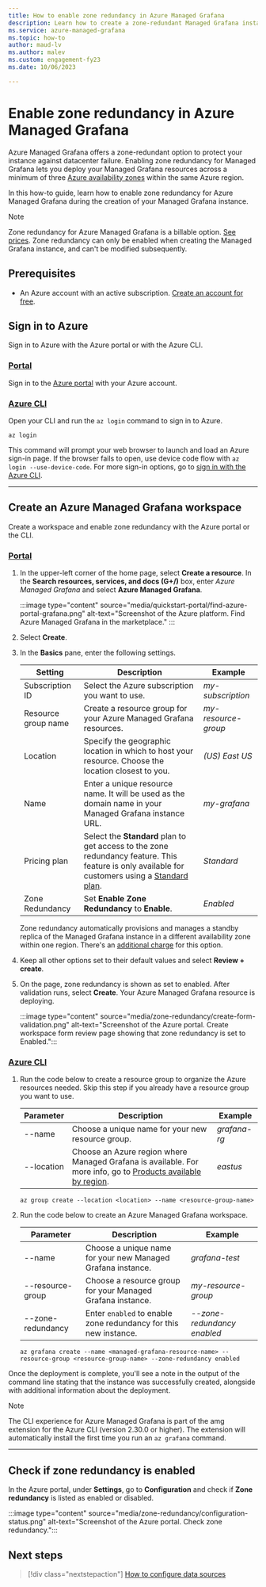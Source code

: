 ```yaml
---
title: How to enable zone redundancy in Azure Managed Grafana
description: Learn how to create a zone-redundant Managed Grafana instance. 
ms.service: azure-managed-grafana
ms.topic: how-to
author: maud-lv
ms.author: malev
ms.custom: engagement-fy23
ms.date: 10/06/2023

--- 
```


# Enable zone redundancy in Azure Managed Grafana

Azure Managed Grafana offers a zone-redundant option to protect your instance against datacenter failure. Enabling zone redundancy for Managed Grafana lets you deploy your Managed Grafana resources across a minimum of three [Azure availability zones](../reliability/availability-zones-region-support.md) within the same Azure region.

In this how-to guide, learn how to enable zone redundancy for Azure Managed Grafana during the creation of your Managed Grafana instance.

> [!NOTE]
> Zone redundancy for Azure Managed Grafana is a billable option. [See prices](https://azure.microsoft.com/pricing/details/managed-grafana/#pricing). Zone redundancy can only be enabled when creating the Managed Grafana instance, and can't be modified subsequently.

## Prerequisites

* An Azure account with an active subscription. [Create an account for free](https://azure.microsoft.com/free).

## Sign in to Azure

Sign in to Azure with the Azure portal or with the Azure CLI.

### [Portal](#tab/azure-portal)

Sign in to the [Azure portal](https://portal.azure.com) with your Azure account.  

### [Azure CLI](#tab/azure-cli)

Open your CLI and run the `az login` command to sign in to Azure.

```azurecli
az login
```

This command will prompt your web browser to launch and load an Azure sign-in page. If the browser fails to open, use device code flow with `az login --use-device-code`. For more sign-in options, go to [sign in with the Azure CLI](/cli/azure/authenticate-azure-cli).

---

## Create an Azure Managed Grafana workspace

Create a workspace and enable zone redundancy with the Azure portal or the CLI.

### [Portal](#tab/azure-portal)

1. In the upper-left corner of the home page, select **Create a resource**. In the **Search resources, services, and docs (G+/)** box, enter *Azure Managed Grafana* and select **Azure Managed Grafana**.

    :::image type="content" source="media/quickstart-portal/find-azure-portal-grafana.png" alt-text="Screenshot of the Azure platform. Find Azure Managed Grafana in the marketplace." :::

1. Select **Create**.

1. In the **Basics** pane, enter the following settings.

    | Setting             | Description                                                                                            | Example             |
    |---------------------|--------------------------------------------------------------------------------------------------------|---------------------|
    | Subscription ID     | Select the Azure subscription you want to use.                                                         | *my-subscription*   |
    | Resource group name | Create a resource group for your Azure Managed Grafana resources.                                      | *my-resource-group* |
    | Location            | Specify the geographic location in which to host your resource. Choose the location closest to you.    | *(US) East US*      |
    | Name                | Enter a unique resource name. It will be used as the domain name in your Managed Grafana instance URL. | *my-grafana*        |
    | Pricing plan        | Select the **Standard** plan to get access to the zone redundancy feature. This feature is only available for customers using a [Standard plan](overview.md#service-tiers).                             | *Standard*          |
    | Zone Redundancy     | Set **Enable Zone Redundancy** to **Enable**.                                                          | *Enabled*           |

    Zone redundancy automatically provisions and manages a standby replica of the Managed Grafana instance in a different availability zone within one region. There's an [additional charge](https://azure.microsoft.com/pricing/details/managed-grafana/#pricing) for this option.

1. Keep all other options set to their default values and select **Review + create**.

1. On the page, zone redundancy is shown as set to enabled. After validation runs, select **Create**. Your Azure Managed Grafana resource is deploying.

    :::image type="content" source="media/zone-redundancy/create-form-validation.png" alt-text="Screenshot of the Azure portal. Create workspace form review page showing that zone redundancy is set to Enabled.":::

 ### [Azure CLI](#tab/azure-cli)

1. Run the code below to create a resource group to organize the Azure resources needed. Skip this step if you already have a resource group you want to use.

    | Parameter  | Description                                                                                                                                                                                           | Example      |
    |------------|-------------------------------------------------------------------------------------------------------------------------------------------------------------------------------------------------------|--------------|
    | --name     | Choose a unique name for your new resource group.                                                                                                                                                     | *grafana-rg* |
    | --location | Choose an Azure region where Managed Grafana is available. For more info, go to [Products available by region](https://azure.microsoft.com/global-infrastructure/services/?products=managed-grafana). | *eastus*     |

    ```azurecli
    az group create --location <location> --name <resource-group-name>
    ```

1. Run the code below to create an Azure Managed Grafana workspace.

    | Parameter         | Description                                                      | Example                     |
    |-------------------|------------------------------------------------------------------|-----------------------------|
    | --name            | Choose a unique name for your new Managed Grafana instance.      | *grafana-test*              |
    | --resource-group  | Choose a resource group for your Managed Grafana instance.       | *my-resource-group*         |
    | --zone-redundancy | Enter `enabled` to enable zone redundancy for this new instance. | *--zone-redundancy enabled* |

    ```azurecli
    az grafana create --name <managed-grafana-resource-name> --resource-group <resource-group-name> --zone-redundancy enabled
    ```

Once the deployment is complete, you'll see a note in the output of the command line stating that the instance was successfully created, alongside with additional information about the deployment.

> [!NOTE]
> The CLI experience for Azure Managed Grafana is part of the amg extension for the Azure CLI (version 2.30.0 or higher). The extension will automatically install the first time you run an `az grafana` command.

---

## Check if zone redundancy is enabled

In the Azure portal, under **Settings**, go to **Configuration** and check if **Zone redundancy** is listed as enabled or disabled.

   :::image type="content" source="media/zone-redundancy/configuration-status.png" alt-text="Screenshot of the Azure portal. Check zone redundancy.":::

## Next steps

> [!div class="nextstepaction"]
> [How to configure data sources](./how-to-data-source-plugins-managed-identity.md)